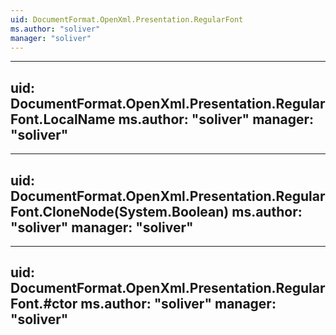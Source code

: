 ```yaml
---
uid: DocumentFormat.OpenXml.Presentation.RegularFont
ms.author: "soliver"
manager: "soliver"
---
```


---
uid: DocumentFormat.OpenXml.Presentation.RegularFont.LocalName
ms.author: "soliver"
manager: "soliver"
---

---
uid: DocumentFormat.OpenXml.Presentation.RegularFont.CloneNode(System.Boolean)
ms.author: "soliver"
manager: "soliver"
---

---
uid: DocumentFormat.OpenXml.Presentation.RegularFont.#ctor
ms.author: "soliver"
manager: "soliver"
---
